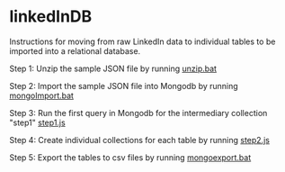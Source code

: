 # linkedInDB
Instructions for moving from raw LinkedIn data to individual tables to be imported into a relational database.

Step 1: Unzip the sample JSON file by running [unzip.bat](/mongoImport/unzip.bat)

Step 2: Import the sample JSON file into Mongodb by running [mongoImport.bat](/mongoimport/mongoImport.bat)

Step 3: Run the first query in Mongodb for the intermediary collection "step1" [step1.js](/mongodb_Queries/step1.js)

Step 4: Create individual collections for each table by running [step2.js](/mongodb_Queries/step2.js)

Step 5: Export the tables to csv files by running [mongoexport.bat](/mongoexport/mongoexport.bat)
